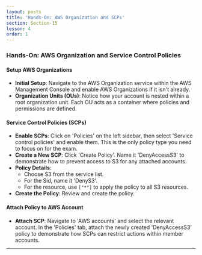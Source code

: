 ```yaml
---
layout: posts
title: 'Hands-On: AWS Organization and SCPs'
section: Section-15
lesson: 4
order: 1
---
```


### Hands-On: AWS Organization and Service Control Policies

#### Setup AWS Organizations

- **Initial Setup**: Navigate to the AWS Organization service within the AWS Management Console and enable AWS Organizations if it isn't already.
- **Organization Units (OUs)**: Notice how your account is nested within a root organization unit. Each OU acts as a container where policies and permissions are defined.

<!-- pagebreak -->

#### Service Control Policies (SCPs)

- **Enable SCPs**: Click on 'Policies' on the left sidebar, then select 'Service control policies' and enable them. This is the only policy type you need to focus on for the exam.
- **Create a New SCP**: Click 'Create Policy'. Name it 'DenyAccessS3' to demonstrate how to prevent access to S3 for any attached accounts.
- **Policy Details**:
  - Choose S3 from the service list.
  - For the Sid, name it 'DenyS3'.
  - For the resource, use `["*"]` to apply the policy to all S3 resources.
- **Create the Policy**: Review and create the policy.

<!-- pagebreak -->

#### Attach Policy to AWS Account

- **Attach SCP**: Navigate to 'AWS accounts' and select the relevant account. In the 'Policies' tab, attach the newly created 'DenyAccessS3' policy to demonstrate how SCPs can restrict actions within member accounts.

---

